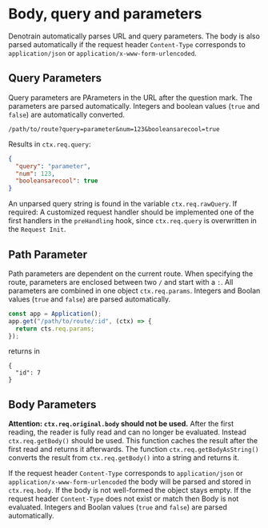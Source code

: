# Body, query and parameters

Denotrain automatically parses URL and query parameters. The body is also parsed automatically if the request header `Content-Type` corresponds to `application/json` or `application/x-www-form-urlencoded`.

## Query Parameters

Query parameters are PArameters in the URL after the question mark. The parameters are parsed automatically. Integers and boolean values (`true` and `false`) are automatically converted.

`/path/to/route?query=parameter&num=123&booleansarecool=true`

Results in `ctx.req.query`:

```json
{
  "query": "parameter",
  "num": 123,
  "booleansarecool": true
}
```

An unparsed query string is found in the variable `ctx.req.rawQuery`. If required: A customized request handler should be implemented one of the first handlers in the `preHandling` hook, since `ctx.req.query` is overwritten in the `Request Init`.

## Path Parameter

Path parameters are dependent on the current route. When specifying the route, parameters are enclosed between two `/` and start with a `:`. All parameters are combined in one object `ctx.req.params`. Integers and Boolan values (`true` and `false`) are parsed automatically.

```ts
const app = Application();
app.get("/path/to/route/:id", (ctx) => {
  return cts.req.params;
});
```

returns in

```
{
  "id": 7
}
```

## Body Parameters

**Attention: `ctx.req.original.body` should not be used.** After the first reading, the reader is fully read and can no longer be evaluated. Instead `ctx.req.getBody()` should be used. This function caches the result after the first read and returns it afterwards. The function `ctx.req.getBodyAsString()` converts the result from `ctx.req.getBody()` into a string and returns it.

If the request header `Content-Type` corresponds to `application/json` or `application/x-www-form-urlencoded` the body will be parsed and stored in `ctx.req.body`. If the body is not well-formed the object stays empty. If the request header `Content-Type` does not exist or match then Body is not evaluated. Integers and Boolan values (`true` and `false`) are parsed automatically.